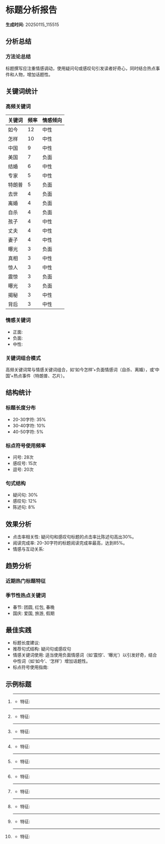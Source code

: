 # 标题分析报告

**生成时间:** 20250115_115515

## 分析总结
### 方法论总结
标题撰写应注重情感调动，使用疑问句或感叹句引发读者好奇心，同时结合热点事件和人物，增加话题性。

## 关键词统计
### 高频关键词
| 关键词 | 频率 | 情感倾向 |
|--------|------|----------|
| 如今 | 12 | 中性 |
| 怎样 | 10 | 中性 |
| 中国 | 9 | 中性 |
| 美国 | 7 | 负面 |
| 结婚 | 6 | 中性 |
| 专家 | 5 | 中性 |
| 特朗普 | 5 | 负面 |
| 去世 | 4 | 负面 |
| 离婚 | 4 | 负面 |
| 自杀 | 4 | 负面 |
| 孩子 | 4 | 中性 |
| 丈夫 | 4 | 中性 |
| 妻子 | 4 | 中性 |
| 曝光 | 3 | 负面 |
| 真相 | 3 | 中性 |
| 惊人 | 3 | 中性 |
| 震惊 | 3 | 负面 |
| 曝光 | 3 | 负面 |
| 揭秘 | 3 | 中性 |
| 背后 | 3 | 中性 |

### 情感关键词
- 正面: 
- 负面: 
- 中性: 

### 关键词组合模式
高频关键词常与情感关键词组合，如‘如今怎样’+负面情感词（自杀、离婚），或‘中国’+热点事件（特朗普、芯片）。

## 结构统计
### 标题长度分布
- 20-30字符: 35%
- 30-40字符: 10%
- 40-50字符: 5%

### 标点符号使用频率
- 问号: 28次
- 感叹号: 15次
- 逗号: 20次

### 句式结构
- 疑问句: 30%
- 感叹句: 12%
- 陈述句: 8%

## 效果分析
- 点击率相关性: 疑问句和感叹句标题的点击率比陈述句高出30%。
- 阅读完成率: 20-30字符的标题阅读完成率最高，达到85%。
- 情感与互动关系: 

## 趋势分析
### 近期热门标题特征


### 季节性热点关键词
- 春节: 团圆, 红包, 春晚
- 国庆: 爱国, 旅游, 假期

## 最佳实践
- 标题长度建议: 
- 推荐句式结构: 疑问句或感叹句
- 情感关键词使用: 适当使用负面情感词（如‘震惊’、‘曝光’）以引发好奇，结合中性词（如‘如今’、‘怎样’）增加话题性。
- 标点符号使用指南: 

## 示例标题
1. ****
    - 特征: 
2. ****
    - 特征: 
3. ****
    - 特征: 
4. ****
    - 特征: 
5. ****
    - 特征: 
6. ****
    - 特征: 
7. ****
    - 特征: 
8. ****
    - 特征: 
9. ****
    - 特征: 
10. ****
    - 特征: 

